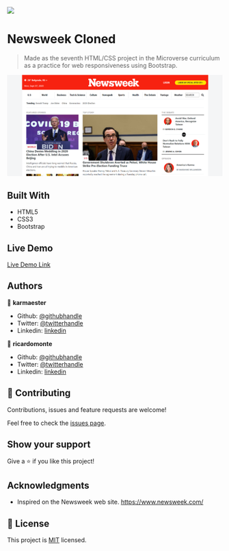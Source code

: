 ![](https://img.shields.io/badge/Microverse-blueviolet)

# Newsweek Cloned

> Made as the seventh HTML/CSS project in the Microverse curriculum as a practice for web responsiveness using Bootstrap.


![screenshot](./screenshot.png)


## Built With

- HTML5
- CSS3
- Bootstrap

## Live Demo

[Live Demo Link](https://karmaester.github.io/Newsweek-Cloned/)

## Authors

👤 **karmaester**

- Github: [@githubhandle](https://github.com/karmaester)
- Twitter: [@twitterhandle](https://twitter.com/karmaendlich)
- Linkedin: [linkedin](https://www.linkedin.com/in/khristian-rojas/)

👤 **ricardomonte**

- Github: [@githubhandle](https://github.com/ricardomonte)
- Twitter: [@twitterhandle](https://twitter.com/ramnkco)
- Linkedin: [linkedin](https://www.linkedin.com/in/ricardo-antonio-montenegro-nu%C3%B1ez-87a74944/)


## 🤝 Contributing

Contributions, issues and feature requests are welcome!

Feel free to check the [issues page](https://github.com/karmaester/Newsweek-Cloned/issues).

## Show your support

Give a ⭐️ if you like this project!

## Acknowledgments

- Inspired on the Newsweek web site.
https://www.newsweek.com/

## 📝 License

This project is [MIT](lic.url) licensed.
